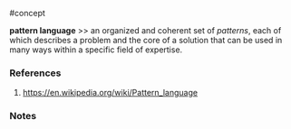 #concept

**pattern language** >> an organized and coherent set of _patterns_, each of which describes a problem and the core of a solution that can be used in many ways within a specific field of expertise.
<!--SR:!2024-09-25,3,250-->
### References
1. https://en.wikipedia.org/wiki/Pattern_language

### Notes

